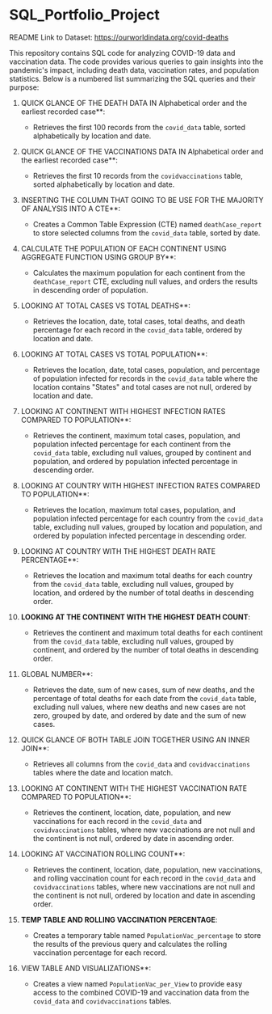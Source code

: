 # SQL_Portfolio_Project

README
Link to Dataset: https://ourworldindata.org/covid-deaths

This repository contains SQL code for analyzing COVID-19 data and vaccination data. The code provides various queries to gain insights into the pandemic's impact, including death data, vaccination rates, and population statistics. Below is a numbered list summarizing the SQL queries and their purpose:

1. QUICK GLANCE OF THE DEATH DATA IN Alphabetical order and the earliest recorded case**:
   - Retrieves the first 100 records from the `covid_data` table, sorted alphabetically by location and date.

2. QUICK GLANCE OF THE VACCINATIONS DATA IN Alphabetical order and the earliest recorded case**:
   - Retrieves the first 10 records from the `covidvaccinations` table, sorted alphabetically by location and date.

3. INSERTING THE COLUMN THAT GOING TO BE USE FOR THE MAJORITY OF ANALYSIS INTO A CTE**:
   - Creates a Common Table Expression (CTE) named `deathCase_report` to store selected columns from the `covid_data` table, sorted by date.

4. CALCULATE THE POPULATION OF EACH CONTINENT USING AGGREGATE FUNCTION USING GROUP BY**:
   - Calculates the maximum population for each continent from the `deathCase_report` CTE, excluding null values, and orders the results in descending order of population.

5. LOOKING AT TOTAL CASES VS TOTAL DEATHS**:
   - Retrieves the location, date, total cases, total deaths, and death percentage for each record in the `covid_data` table, ordered by location and date.

6. LOOKING AT TOTAL CASES VS TOTAL POPULATION**:
   - Retrieves the location, date, total cases, population, and percentage of population infected for records in the `covid_data` table where the location contains "States" and total cases are not null, ordered by location and date.

7. LOOKING AT CONTINENT WITH HIGHEST INFECTION RATES COMPARED TO POPULATION**:
   - Retrieves the continent, maximum total cases, population, and population infected percentage for each continent from the `covid_data` table, excluding null values, grouped by continent and population, and ordered by       population infected percentage in descending order.

8. LOOKING AT COUNTRY WITH HIGHEST INFECTION RATES COMPARED TO POPULATION**:
   - Retrieves the location, maximum total cases, population, and population infected percentage for each country from the `covid_data` table, excluding null values, grouped by location and population, and ordered by           population infected percentage in descending order.

9. LOOKING AT COUNTRY WITH THE HIGHEST DEATH RATE PERCENTAGE**:
   - Retrieves the location and maximum total deaths for each country from the `covid_data` table, excluding null values, grouped by location, and ordered by the number of total deaths in descending order.

10. **LOOKING AT THE CONTINENT WITH THE HIGHEST DEATH COUNT**:
    - Retrieves the continent and maximum total deaths for each continent from the `covid_data` table, excluding null values, grouped by continent, and ordered by the number of total deaths in descending order.

11. GLOBAL NUMBER**:
    - Retrieves the date, sum of new cases, sum of new deaths, and the percentage of total deaths for each date from the `covid_data` table, excluding null values, where new deaths and new cases are not zero, grouped by date, and ordered by date and the sum of new cases.

12. QUICK GLANCE OF BOTH TABLE JOIN TOGETHER USING AN INNER JOIN**:
    - Retrieves all columns from the `covid_data` and `covidvaccinations` tables where the date and location match.

13. LOOKING AT CONTINENT WITH THE HIGHEST VACCINATION RATE COMPARED TO POPULATION**:
    - Retrieves the continent, location, date, population, and new vaccinations for each record in the `covid_data` and `covidvaccinations` tables, where new vaccinations are not null and the continent is not null, ordered by date in ascending order.

14. LOOKING AT VACCINATION ROLLING COUNT**:
    - Retrieves the continent, location, date, population, new vaccinations, and rolling vaccination count for each record in the `covid_data` and `covidvaccinations` tables, where new vaccinations are not null and the continent is not null, ordered by location and date in ascending order.

15. **TEMP TABLE AND ROLLING VACCINATION PERCENTAGE**:
    - Creates a temporary table named `PopulationVac_percentage` to store the results of the previous query and calculates the rolling vaccination percentage for each record.

16. VIEW TABLE AND VISUALIZATIONS**:
    - Creates a view named `PopulationVac_per_View` to provide easy access to the combined COVID-19 and vaccination data from the `covid_data` and `covidvaccinations` tables.

